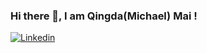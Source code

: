 ### Hi there 👋, I am Qingda(Michael) Mai !
[![Linkedin](https://img.shields.io/badge/Linkedin-Michael--Mai-blue)](https://www.linkedin.com/in/michael-mai1/)

<!--
**michaelearncoding/michaelearncoding** is a ✨ _special_ ✨ repository because its `README.md` (this file) appears on your GitHub profile.

Here are some ideas to get you started:

- 🔭 I’m currently working on ...
- 🌱 I’m currently learning ...
- 👯 I’m looking to collaborate on ...
- 🤔 I’m looking for help with ...
- 💬 Ask me about ...
- 📫 How to reach me: ...
- 😄 Pronouns: ...
- ⚡ Fun fact: ...
-->
